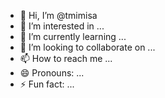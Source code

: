 - 👋 Hi, I’m @tmimisa
- 👀 I’m interested in ...
- 🌱 I’m currently learning ...
- 💞️ I’m looking to collaborate on ...
- 📫 How to reach me ...
- 😄 Pronouns: ...
- ⚡ Fun fact: ...

<!---
tmimisa/tmimisa is a ✨ special ✨ repository because its `README.md` (this file) appears on your GitHub profile.
You can click the Preview link to take a look at your changes.
--->
